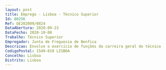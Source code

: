 ```yaml
--- 
layout: post
title: Emprego - Lisboa - Técnico Superior
Id: 80256
Ref: OE202009/0824
DataAbertura: 2020-09-23
DataFecho: 2020-10-08
Trabalho: Técnico Superior
Empregador: Junta de Freguesia de Benfica
Descricao: Envolve o exercício de funções da carreira geral de técnico superior, tal como descrito no Anexo I da LTFP, e especificidades constantes do Aviso publicado na BEP relativamente a cada uma das referências.
CodigoPostal: 1549-019 LISBOA
Concelho: Lisboa
Distrito: Lisboa
--- 
```

